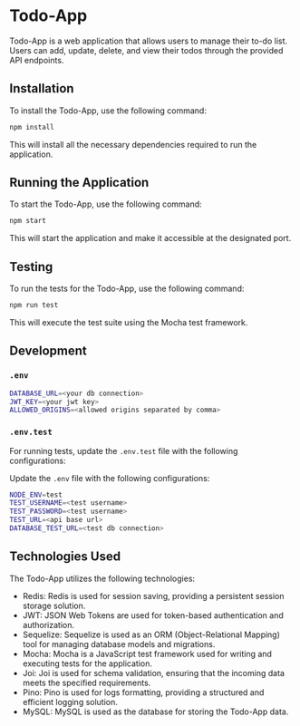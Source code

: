 # Todo-App

Todo-App is a web application that allows users to manage their to-do list. Users can add, update, delete, and view their todos through the provided API endpoints.

## Installation

To install the Todo-App, use the following command:
```bash
npm install
```
This will install all the necessary dependencies required to run the application.

## Running the Application

To start the Todo-App, use the following command:
```bash
npm start
```
This will start the application and make it accessible at the designated port.

## Testing

To run the tests for the Todo-App, use the following command:
```bash
npm run test
```
This will execute the test suite using the Mocha test framework.

## Development
### `.env`
```bash
DATABASE_URL=<your db connection>
JWT_KEY=<your jwt key>
ALLOWED_ORIGINS=<allowed origins separated by comma>
```

### `.env.test`

For running tests, update the `.env.test` file with the following configurations:

Update the `.env` file with the following configurations:
```bash
NODE_ENV=test
TEST_USERNAME=<test username>
TEST_PASSWORD=<test username>
TEST_URL=<api base url>
DATABASE_TEST_URL=<test db connection>
```

## Technologies Used

The Todo-App utilizes the following technologies:

- Redis: Redis is used for session saving, providing a persistent session storage solution.
- JWT: JSON Web Tokens are used for token-based authentication and authorization.
- Sequelize: Sequelize is used as an ORM (Object-Relational Mapping) tool for managing database models and migrations.
- Mocha: Mocha is a JavaScript test framework used for writing and executing tests for the application.
- Joi: Joi is used for schema validation, ensuring that the incoming data meets the specified requirements.
- Pino: Pino is used for logs formatting, providing a structured and efficient logging solution.
- MySQL: MySQL is used as the database for storing the Todo-App data.
